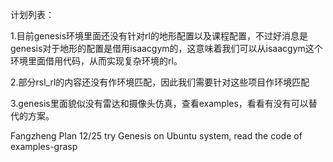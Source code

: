 计划列表：

1.目前genesis环境里面还没有针对rl的地形配置以及课程配置，不过好消息是genesis对于地形的配置是借用isaacgym的，这意味着我们可以从isaacgym这个环境里面借用代码，从而实现复杂环境的rl。

2.部分rsl_rl的内容还没有作环境匹配，因此我们需要针对这些项目作环境匹配

3.genesis里面貌似没有雷达和摄像头仿真，查看examples，看看有没有可以替代的方案。

Fangzheng Plan
12/25 try Genesis on Ubuntu system, read the code of examples-grasp
